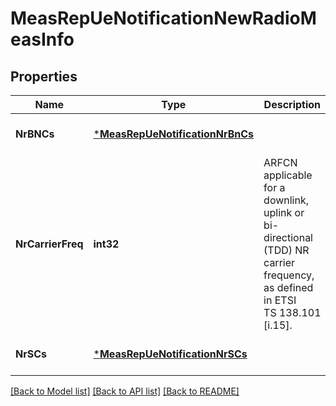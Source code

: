 # MeasRepUeNotificationNewRadioMeasInfo

## Properties
Name | Type | Description | Notes
------------ | ------------- | ------------- | -------------
**NrBNCs** | [***MeasRepUeNotificationNrBnCs**](MeasRepUeNotification_nrBNCs.md) |  | [optional] [default to null]
**NrCarrierFreq** | **int32** | ARFCN applicable for a downlink, uplink or bi-directional (TDD) NR carrier frequency, as defined in ETSI TS 138.101 [i.15]. | [optional] [default to null]
**NrSCs** | [***MeasRepUeNotificationNrSCs**](MeasRepUeNotification_nrSCs.md) |  | [optional] [default to null]

[[Back to Model list]](../README.md#documentation-for-models) [[Back to API list]](../README.md#documentation-for-api-endpoints) [[Back to README]](../README.md)


